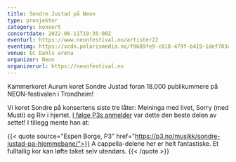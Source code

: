 ```yaml
---
title: Sondre Justad på Neon
type: prosjekter
category: konsert
concertdate: 2022-06-11T19:35:00Z
eventurl: https://www.neonfestival.no/artister22
eventimg: https://vcdn.polarismedia.no/f9689fe9-c018-479f-b419-1def703cf07b?fit=crop&h=600&q=80&tight=false&w=1000
venue: EC Dahls arena
organizer: Neon 
organizerurl: https://neonfestival.no
---
```


Kammerkoret Aurum koret Sondre Justad foran 18.000 publikummere på NEON-festivalen i Trondheim!

Vi koret Sondre på konsertens siste tre låter: Meininga med livet, Sorry (med Musti) og Riv i hjertet.
[I følge P3s anmelder](https://p3.no/musikk/sondre-justad-pa-hjemmebane/) var dette den beste delen av settet! I tillegg mente han at:

{{< quote source="Espen Borge, P3" href="https://p3.no/musikk/sondre-justad-pa-hjemmebane/">}}
A cappella-delene her er helt fantastiske.
Et fulltallig kor kan løfte taket selv utendørs.
{{< /quote >}}
